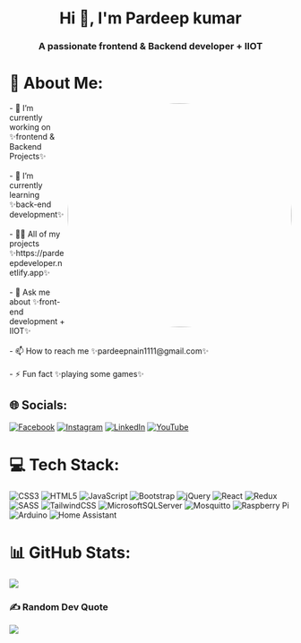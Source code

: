 <h1 align="center">Hi 👋, I'm Pardeep kumar</h1>
<h3 align="center">A passionate frontend & Backend developer + IIOT</h3>

# 💫 About Me:
<img style="border-radius: 50%;" align="right" alt="Coding" width="400" src="https://i.pinimg.com/originals/02/74/20/0274207612d515f49012c87803a9e631.gif">
- 🔭 I’m currently working on ✨frontend & Backend Projects✨<br><br>- 🌱 I’m currently learning ✨back-end development✨<br><br>- 👨‍💻 All of my projects ✨https://pardeepdeveloper.netlify.app✨ <br><br>- 💬 Ask me about ✨front-end development + IIOT✨<br><br>- 📫 How to reach me ✨pardeepnain1111@gmail.com✨<br><br>- ⚡ Fun fact ✨playing some games✨


## 🌐 Socials:
[![Facebook](https://img.shields.io/badge/Facebook-%231877F2.svg?logo=Facebook&logoColor=white)](https://facebook.com/profile.php?id=100066392553609) [![Instagram](https://img.shields.io/badge/Instagram-%23E4405F.svg?logo=Instagram&logoColor=white)](https://instagram.com/pardeep_labview) [![LinkedIn](https://img.shields.io/badge/LinkedIn-%230077B5.svg?logo=linkedin&logoColor=white)](https://linkedin.com/in/pardeepkumar1111) [![YouTube](https://img.shields.io/badge/YouTube-%23FF0000.svg?logo=YouTube&logoColor=white)](https://youtube.com/@PardeepLabVIEW) 

# 💻 Tech Stack:
![CSS3](https://img.shields.io/badge/css3-%231572B6.svg?style=flat&logo=css3&logoColor=white) ![HTML5](https://img.shields.io/badge/html5-%23E34F26.svg?style=flat&logo=html5&logoColor=white) ![JavaScript](https://img.shields.io/badge/javascript-%23323330.svg?style=flat&logo=javascript&logoColor=%23F7DF1E) ![Bootstrap](https://img.shields.io/badge/bootstrap-%238511FA.svg?style=flat&logo=bootstrap&logoColor=white) ![jQuery](https://img.shields.io/badge/jquery-%230769AD.svg?style=flat&logo=jquery&logoColor=white) ![React](https://img.shields.io/badge/react-%2320232a.svg?style=flat&logo=react&logoColor=%2361DAFB) ![Redux](https://img.shields.io/badge/redux-%23593d88.svg?style=flat&logo=redux&logoColor=white) ![SASS](https://img.shields.io/badge/SASS-hotpink.svg?style=flat&logo=SASS&logoColor=white) ![TailwindCSS](https://img.shields.io/badge/tailwindcss-%2338B2AC.svg?style=flat&logo=tailwind-css&logoColor=white) ![MicrosoftSQLServer](https://img.shields.io/badge/Microsoft%20SQL%20Server-CC2927?style=flat&logo=microsoft%20sql%20server&logoColor=white) ![Mosquitto](https://img.shields.io/badge/mosquitto-%233C5280.svg?style=flat&logo=eclipsemosquitto&logoColor=white) ![Raspberry Pi](https://img.shields.io/badge/-RaspberryPi-C51A4A?style=flat&logo=Raspberry-Pi) ![Arduino](https://img.shields.io/badge/-Arduino-00979D?style=flat&logo=Arduino&logoColor=white) ![Home Assistant](https://img.shields.io/badge/home%20assistant-%2341BDF5.svg?style=flat&logo=home-assistant&logoColor=white)
# 📊 GitHub Stats:
![](https://github-readme-stats.vercel.app/api/top-langs/?username=PardeepDeveloperIIOT&theme=blue-green&hide_border=false&include_all_commits=true&count_private=true&layout=compact)

### ✍️ Random Dev Quote
![](https://quotes-github-readme.vercel.app/api?type=horizontal&theme=merko)

<!-- Proudly created with GPRM ( https://gprm.itsvg.in ) -->
